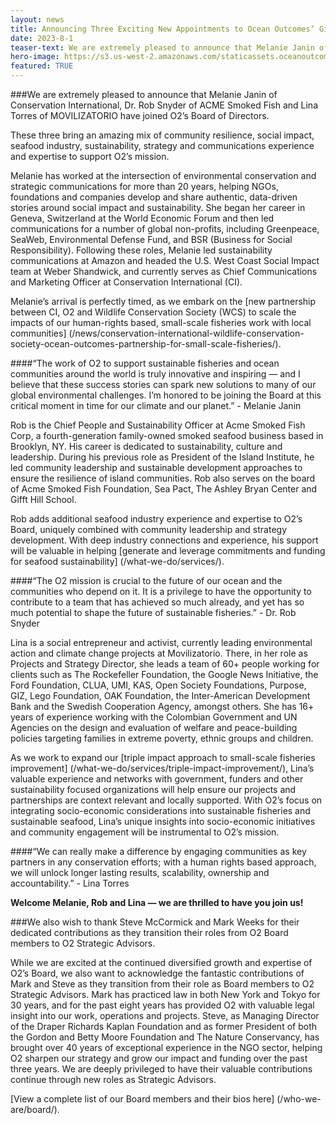 ```yaml
---
layout: news
title: Announcing Three Exciting New Appointments to Ocean Outcomes’ Gifted Board of Directors
date: 2023-8-1
teaser-text: We are extremely pleased to announce that Melanie Janin of Conservation International, Dr. Rob Snyder of ACME Smoked Fish and Lina Torres of MOVILIZATORIO have joined O2’s Board of Directors. 
hero-image: https://s3.us-west-2.amazonaws.com/staticassets.oceanoutcomes.org/news+and+analysis/hero+images/conservation-international-acme-smoked-fish-movilizatorio-leaders-join-ocean-outcomes-board-of-directors-hero.png
featured: TRUE
---
```

###We are extremely pleased to announce that Melanie Janin of Conservation International, Dr. Rob Snyder of ACME Smoked Fish and Lina Torres of MOVILIZATORIO have joined O2’s Board of Directors.

These three bring an amazing mix of community resilience, social impact, seafood industry, sustainability, strategy and communications experience and expertise to support O2’s mission.  

Melanie has worked at the intersection of environmental conservation and strategic communications for more than 20 years, helping NGOs, foundations and companies develop and share authentic, data-driven stories around social impact and sustainability. She began her career in Geneva, Switzerland at the World Economic Forum and then led communications for a number of global non-profits, including Greenpeace, SeaWeb, Environmental Defense Fund, and BSR (Business for Social Responsibility). Following these roles, Melanie led sustainability communications at Amazon and headed the U.S. West Coast Social Impact team at Weber Shandwick, and currently serves as Chief Communications and Marketing Officer at Conservation International (CI).

Melanie’s arrival is perfectly timed, as we embark on the [new partnership between CI, O2 and Wildlife Conservation Society (WCS) to scale the impacts of our human-rights based, small-scale fisheries work with local communities] (/news/conservation-international-wildlife-conservation-society-ocean-outcomes-partnership-for-small-scale-fisheries/). 

####“The work of O2 to support sustainable fisheries and ocean communities around the world is truly innovative and inspiring — and I believe that these success stories can spark new solutions to many of our global environmental challenges. I’m honored to be joining the Board at this critical moment in time for our climate and our planet.” - Melanie Janin

Rob is the Chief People and Sustainability Officer at Acme Smoked Fish Corp, a fourth-generation family-owned smoked seafood business based in Brooklyn, NY. His career is dedicated to sustainability, culture and leadership. During his previous role as President of the Island Institute, he led community leadership and sustainable development approaches to ensure the resilience of island communities. Rob also serves on the board of Acme Smoked Fish Foundation, Sea Pact, The Ashley Bryan Center and Gifft Hill School.

Rob adds additional seafood industry experience and expertise to O2’s Board, uniquely combined with community leadership and strategy development. With deep industry connections and experience, his support will be valuable in helping [generate and leverage commitments and funding for seafood sustainability] (/what-we-do/services/). 

####“The O2 mission is crucial to the future of our ocean and the communities who depend on it. It is a privilege to have the opportunity to contribute to a team that has achieved so much already, and yet has so much potential to shape the future of sustainable fisheries.” - Dr. Rob Snyder

Lina is a social entrepreneur and activist, currently leading environmental action and climate change projects at Movilizatorio. There, in her role as Projects and Strategy Director, she leads a team of 60+ people working for clients such as The Rockefeller Foundation, the Google News Initiative, the Ford Foundation, CLUA, UMI, KAS, Open Society Foundations, Purpose, GIZ, Lego Foundation, OAK Foundation, the Inter-American Development Bank and the Swedish Cooperation Agency, amongst others. She has 16+ years of experience working with the Colombian Government and UN Agencies on the design and evaluation of welfare and peace-building policies targeting families in extreme poverty, ethnic groups and children.

As we work to expand our [triple impact approach to small-scale fisheries improvement] (/what-we-do/services/triple-impact-improvement/), Lina’s valuable experience and networks with government, funders and other sustainability focused organizations will help ensure our projects and partnerships are context relevant and locally supported. With O2’s focus on integrating socio-economic considerations into sustainable fisheries and sustainable seafood, Lina’s unique insights into socio-economic initiatives and community engagement will be instrumental to O2’s mission.

####“We can really make a difference by engaging communities as key partners in any conservation efforts; with a human rights based approach, we will unlock longer lasting results, scalability, ownership and accountability.” - Lina Torres
 
**Welcome Melanie, Rob and Lina — we are thrilled to have you join us!**

###We also wish to thank Steve McCormick and Mark Weeks for their dedicated contributions as they transition their roles from O2 Board members to O2 Strategic Advisors.

While we are excited at the continued diversified growth and expertise of O2’s Board, we also want to acknowledge the fantastic contributions of Mark and Steve as they transition from their role as Board members to O2 Strategic Advisors. Mark has practiced law in both New York and Tokyo for 30 years, and for the past eight years has provided O2 with valuable legal insight into our work, operations and projects. Steve, as Managing Director of the Draper Richards Kaplan Foundation and as former President of both the Gordon and Betty Moore Foundation and The Nature Conservancy, has brought over 40 years of exceptional experience in the NGO sector, helping O2 sharpen our strategy and grow our impact and funding over the past three years.  We are deeply privileged to have their valuable contributions continue through new roles as Strategic Advisors.

[View a complete list of our Board members and their bios here] (/who-we-are/board/).
